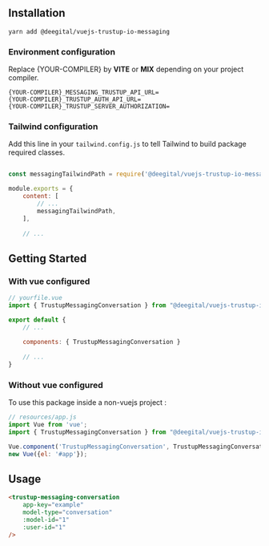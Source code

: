 ## Installation

```shell
yarn add @deegital/vuejs-trustup-io-messaging
```

### Environment configuration

Replace {YOUR-COMPILER} by **VITE** or **MIX** depending on your project compiler.

```dotenv
{YOUR-COMPILER}_MESSAGING_TRUSTUP_API_URL=
{YOUR-COMPILER}_TRUSTUP_AUTH_API_URL=
{YOUR-COMPILER}_TRUSTUP_SERVER_AUTHORIZATION=
```

### Tailwind configuration
Add this line in your `tailwind.config.js` to tell Tailwind to build package required classes.
```js

const messagingTailwindPath = require('@deegital/vuejs-trustup-io-messaging/tailwind')

module.exports = {
    content: [
        // ...
        messagingTailwindPath,
    ],
    
    // ...
```

## Getting Started

### With vue configured
```js
// yourfile.vue
import { TrustupMessagingConversation } from "@deegital/vuejs-trustup-io-messaging";

export default {
    // ...
    
    components: { TrustupMessagingConversation }
    
    // ...
}
```

### Without vue configured
To use this package inside a non-vuejs project :
```js
// resources/app.js
import Vue from 'vue';
import { TrustupMessagingConversation } from "@deegital/vuejs-trustup-io-messaging";

Vue.component('TrustupMessagingConversation', TrustupMessagingConversation);
new Vue({el: '#app'});
```

## Usage
```html
<trustup-messaging-conversation
    app-key="example"
    model-type="conversation"
    :model-id="1"
    :user-id="1"
/>
```